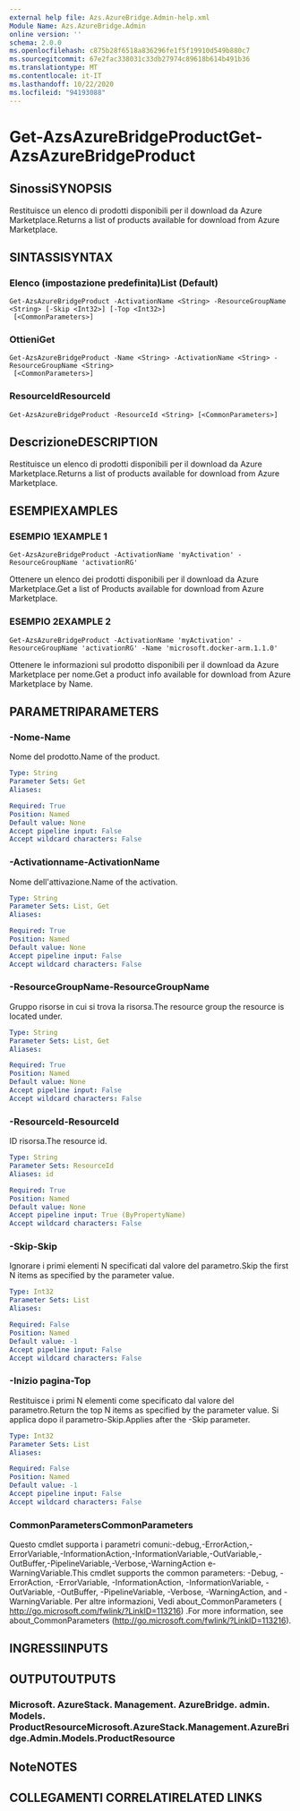 ```yaml
---
external help file: Azs.AzureBridge.Admin-help.xml
Module Name: Azs.AzureBridge.Admin
online version: ''
schema: 2.0.0
ms.openlocfilehash: c875b28f6518a836296fe1f5f19910d549b880c7
ms.sourcegitcommit: 67e2fac338031c33db27974c89618b614b491b36
ms.translationtype: MT
ms.contentlocale: it-IT
ms.lasthandoff: 10/22/2020
ms.locfileid: "94193088"
---
```

# <span data-ttu-id="8acf6-101">Get-AzsAzureBridgeProduct</span><span class="sxs-lookup"><span data-stu-id="8acf6-101">Get-AzsAzureBridgeProduct</span></span>

## <span data-ttu-id="8acf6-102">Sinossi</span><span class="sxs-lookup"><span data-stu-id="8acf6-102">SYNOPSIS</span></span>
<span data-ttu-id="8acf6-103">Restituisce un elenco di prodotti disponibili per il download da Azure Marketplace.</span><span class="sxs-lookup"><span data-stu-id="8acf6-103">Returns a list of products available for download from Azure Marketplace.</span></span>

## <span data-ttu-id="8acf6-104">SINTASSI</span><span class="sxs-lookup"><span data-stu-id="8acf6-104">SYNTAX</span></span>

### <span data-ttu-id="8acf6-105">Elenco (impostazione predefinita)</span><span class="sxs-lookup"><span data-stu-id="8acf6-105">List (Default)</span></span>
```
Get-AzsAzureBridgeProduct -ActivationName <String> -ResourceGroupName <String> [-Skip <Int32>] [-Top <Int32>]
 [<CommonParameters>]
```

### <span data-ttu-id="8acf6-106">Ottieni</span><span class="sxs-lookup"><span data-stu-id="8acf6-106">Get</span></span>
```
Get-AzsAzureBridgeProduct -Name <String> -ActivationName <String> -ResourceGroupName <String>
 [<CommonParameters>]
```

### <span data-ttu-id="8acf6-107">ResourceId</span><span class="sxs-lookup"><span data-stu-id="8acf6-107">ResourceId</span></span>
```
Get-AzsAzureBridgeProduct -ResourceId <String> [<CommonParameters>]
```

## <span data-ttu-id="8acf6-108">Descrizione</span><span class="sxs-lookup"><span data-stu-id="8acf6-108">DESCRIPTION</span></span>
<span data-ttu-id="8acf6-109">Restituisce un elenco di prodotti disponibili per il download da Azure Marketplace.</span><span class="sxs-lookup"><span data-stu-id="8acf6-109">Returns a list of products available for download from Azure Marketplace.</span></span>

## <span data-ttu-id="8acf6-110">ESEMPI</span><span class="sxs-lookup"><span data-stu-id="8acf6-110">EXAMPLES</span></span>

### <span data-ttu-id="8acf6-111">ESEMPIO 1</span><span class="sxs-lookup"><span data-stu-id="8acf6-111">EXAMPLE 1</span></span>
```
Get-AzsAzureBridgeProduct -ActivationName 'myActivation' -ResourceGroupName 'activationRG'
```

<span data-ttu-id="8acf6-112">Ottenere un elenco dei prodotti disponibili per il download da Azure Marketplace.</span><span class="sxs-lookup"><span data-stu-id="8acf6-112">Get a list of Products available for download from Azure Marketplace.</span></span>

### <span data-ttu-id="8acf6-113">ESEMPIO 2</span><span class="sxs-lookup"><span data-stu-id="8acf6-113">EXAMPLE 2</span></span>
```
Get-AzsAzureBridgeProduct -ActivationName 'myActivation' -ResourceGroupName 'activationRG' -Name 'microsoft.docker-arm.1.1.0'
```

<span data-ttu-id="8acf6-114">Ottenere le informazioni sul prodotto disponibili per il download da Azure Marketplace per nome.</span><span class="sxs-lookup"><span data-stu-id="8acf6-114">Get a product info available for download from Azure Marketplace by Name.</span></span>

## <span data-ttu-id="8acf6-115">PARAMETRI</span><span class="sxs-lookup"><span data-stu-id="8acf6-115">PARAMETERS</span></span>

### <span data-ttu-id="8acf6-116">-Nome</span><span class="sxs-lookup"><span data-stu-id="8acf6-116">-Name</span></span>
<span data-ttu-id="8acf6-117">Nome del prodotto.</span><span class="sxs-lookup"><span data-stu-id="8acf6-117">Name of the product.</span></span>

```yaml
Type: String
Parameter Sets: Get
Aliases:

Required: True
Position: Named
Default value: None
Accept pipeline input: False
Accept wildcard characters: False
```

### <span data-ttu-id="8acf6-118">-Activationname</span><span class="sxs-lookup"><span data-stu-id="8acf6-118">-ActivationName</span></span>
<span data-ttu-id="8acf6-119">Nome dell'attivazione.</span><span class="sxs-lookup"><span data-stu-id="8acf6-119">Name of the activation.</span></span>

```yaml
Type: String
Parameter Sets: List, Get
Aliases:

Required: True
Position: Named
Default value: None
Accept pipeline input: False
Accept wildcard characters: False
```

### <span data-ttu-id="8acf6-120">-ResourceGroupName</span><span class="sxs-lookup"><span data-stu-id="8acf6-120">-ResourceGroupName</span></span>
<span data-ttu-id="8acf6-121">Gruppo risorse in cui si trova la risorsa.</span><span class="sxs-lookup"><span data-stu-id="8acf6-121">The resource group the resource is located under.</span></span>

```yaml
Type: String
Parameter Sets: List, Get
Aliases:

Required: True
Position: Named
Default value: None
Accept pipeline input: False
Accept wildcard characters: False
```

### <span data-ttu-id="8acf6-122">-ResourceId</span><span class="sxs-lookup"><span data-stu-id="8acf6-122">-ResourceId</span></span>
<span data-ttu-id="8acf6-123">ID risorsa.</span><span class="sxs-lookup"><span data-stu-id="8acf6-123">The resource id.</span></span>

```yaml
Type: String
Parameter Sets: ResourceId
Aliases: id

Required: True
Position: Named
Default value: None
Accept pipeline input: True (ByPropertyName)
Accept wildcard characters: False
```

### <span data-ttu-id="8acf6-124">-Skip</span><span class="sxs-lookup"><span data-stu-id="8acf6-124">-Skip</span></span>
<span data-ttu-id="8acf6-125">Ignorare i primi elementi N specificati dal valore del parametro.</span><span class="sxs-lookup"><span data-stu-id="8acf6-125">Skip the first N items as specified by the parameter value.</span></span>

```yaml
Type: Int32
Parameter Sets: List
Aliases:

Required: False
Position: Named
Default value: -1
Accept pipeline input: False
Accept wildcard characters: False
```

### <span data-ttu-id="8acf6-126">-Inizio pagina</span><span class="sxs-lookup"><span data-stu-id="8acf6-126">-Top</span></span>
<span data-ttu-id="8acf6-127">Restituisce i primi N elementi come specificato dal valore del parametro.</span><span class="sxs-lookup"><span data-stu-id="8acf6-127">Return the top N items as specified by the parameter value.</span></span>
<span data-ttu-id="8acf6-128">Si applica dopo il parametro-Skip.</span><span class="sxs-lookup"><span data-stu-id="8acf6-128">Applies after the -Skip parameter.</span></span>

```yaml
Type: Int32
Parameter Sets: List
Aliases:

Required: False
Position: Named
Default value: -1
Accept pipeline input: False
Accept wildcard characters: False
```

### <span data-ttu-id="8acf6-129">CommonParameters</span><span class="sxs-lookup"><span data-stu-id="8acf6-129">CommonParameters</span></span>
<span data-ttu-id="8acf6-130">Questo cmdlet supporta i parametri comuni:-debug,-ErrorAction,-ErrorVariable,-InformationAction,-InformationVariable,-OutVariable,-OutBuffer,-PipelineVariable,-Verbose,-WarningAction e-WarningVariable.</span><span class="sxs-lookup"><span data-stu-id="8acf6-130">This cmdlet supports the common parameters: -Debug, -ErrorAction, -ErrorVariable, -InformationAction, -InformationVariable, -OutVariable, -OutBuffer, -PipelineVariable, -Verbose, -WarningAction, and -WarningVariable.</span></span> <span data-ttu-id="8acf6-131">Per altre informazioni, Vedi about_CommonParameters ( http://go.microsoft.com/fwlink/?LinkID=113216) .</span><span class="sxs-lookup"><span data-stu-id="8acf6-131">For more information, see about_CommonParameters (http://go.microsoft.com/fwlink/?LinkID=113216).</span></span>

## <span data-ttu-id="8acf6-132">INGRESSI</span><span class="sxs-lookup"><span data-stu-id="8acf6-132">INPUTS</span></span>

## <span data-ttu-id="8acf6-133">OUTPUT</span><span class="sxs-lookup"><span data-stu-id="8acf6-133">OUTPUTS</span></span>

### <span data-ttu-id="8acf6-134">Microsoft. AzureStack. Management. AzureBridge. admin. Models. ProductResource</span><span class="sxs-lookup"><span data-stu-id="8acf6-134">Microsoft.AzureStack.Management.AzureBridge.Admin.Models.ProductResource</span></span>

## <span data-ttu-id="8acf6-135">Note</span><span class="sxs-lookup"><span data-stu-id="8acf6-135">NOTES</span></span>

## <span data-ttu-id="8acf6-136">COLLEGAMENTI CORRELATI</span><span class="sxs-lookup"><span data-stu-id="8acf6-136">RELATED LINKS</span></span>
